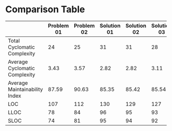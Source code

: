 

# Comparison Table

|                               | Problem 01 | Problem 02 | Solution 01 | Solution 02 | Solution 03 | Solution 04 |
|-------------------------------|------------|------------|-------------|-------------|-------------|-------------|
| Total Cyclomatic Complexity   | 24         | 25         | 31          | 31          | 28          | 28          |
| Average Cyclomatic Complexity | 3.43       | 3.57       | 2.82        | 2.82        | 3.11        | 3.11        |
| Average Maintainability Index | 87.59      | 90.63      | 85.35       | 85.42       | 85.54       | 85.54       |
| LOC                           | 107        | 112        | 130         | 129         | 127         | 127         |
| LLOC                          | 78         | 84         | 96          | 95          | 93          | 93          |
| SLOC                          | 74         | 81         | 95          | 94          | 92          | 92          |